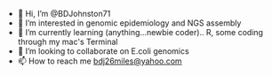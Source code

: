 - 👋 Hi, I’m @BDJohnston71
- 👀 I’m interested in genomic epidemiology and NGS assembly
- 🌱 I’m currently learning (anything...newbie coder).. R, some coding through my mac's Terminal 
- 💞️ I’m looking to collaborate on E.coli genomics
- 📫 How to reach me bdj26miles@yahoo.com

<!---
BDJohnston71/BDJohnston71 is a ✨ special ✨ repository because its `README.md` (this file) appears on your GitHub profile.
You can click the Preview link to take a look at your changes.
--->

